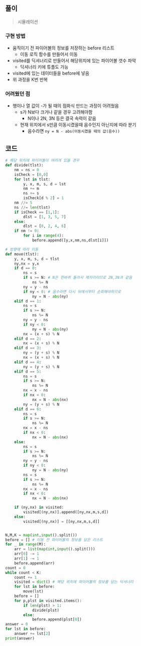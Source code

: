 ## 풀이

> 시뮬레이션

### 구현 방법

- 움직이기 전 파이어볼의 정보를 저장하는 before 리스트
  - 이동 로직 함수를 만들어서 이동
- visited를 딕셔너리로 만들어서 해당위치에 있는 파이어볼 갯수 파악
  - 딕셔너리 키에 튜플도 가능
- visited에 있는 데이터들을  before에 넣음
- 위 과정을 K번 반복



### 어려웠던 점

- 행이나 열 값이 -가 될 때의 점화식 만드는 과정이 어려웠음 
  - s가 N보다 크거나 같을 경우 고려해야함
    - N이나 2N, 3N 등은 결국 속력이 같음
  - 현재 위치에서 s만큼 이동시켰을때 음수인지 아닌지에 따라 분기
    - 음수라면 `ny = N - abs(이동시켰을 때의 값(음수))`



## 코드

```python
# 해당 위치에 파이어볼이 여러개 있을 경우 
def divide(tlst):
    nm = ns = 0
    isCheck = [0,0]
    for lst in tlst:
        y, x, m, s, d = lst
        nm += m
        ns += s
        isCheck[d % 2] = 1
    nm //= 5
    ns //= len(tlst)
    if isCheck == [1,1]:
        dlst = [1, 3, 5, 7]
    else:
        dlst = [0, 2, 4, 6]
    if nm != 0:
        for i in range(4):
            before.append([y,x,nm,ns,dlst[i]])

# 방향에 따라 이동 
def move(tlst):
    y, x, m, s, d = tlst
    ny,nx = y,x
    if d == 0:
        ns = s
        if s >= N: # N은 한바퀴 돌아서 제자리이므로 2N,3N과 같음 
            ns %= N
        ny = y - ns
        if ny < 0: # 음수라면 다시 뒤에서부터 순회해야하므로 
            ny = N - abs(ny)
    elif d == 1:
        ns = s
        if s >= N:
            ns %= N
        ny = y - ns
        if ny < 0:
            ny = N - abs(ny)
        nx = (x + s) % N
    elif d == 2:
        nx = (x + s) % N
    elif d == 3:
        ny = (y + s) % N
        nx = (x + s) % N
    elif d == 4:
        ny = (y + s) % N
    elif d == 5:
        ns = s
        if s >= N:
            ns %= N
        nx = x - ns
        if nx < 0:
            nx = N - abs(nx)
        ny = (y + s) % N
    elif d == 6:
        ns = s
        if s >= N:
            ns %= N
        nx = x - ns
        if nx < 0:
            nx = N - abs(nx)
    else:
        ns = s
        if s >= N:
            ns %= N
        ny = y - ns
        if ny < 0:
            ny = N - abs(ny)
        ns = s
        if s >= N:
            ns %= N
        nx = x - ns
        if nx < 0:
            nx = N - abs(nx)

    if (ny,nx) in visited:
        visited[(ny,nx)].append([ny,nx,m,s,d])
    else:
        visited[(ny,nx)] = [[ny,nx,m,s,d]]


N,M,K = map(int,input().split())
before = [] # 이동 전 파이어볼의 정보를 담은 리스트 
for _ in range(M):
    arr = list(map(int,input().split()))
    arr[0] -= 1
    arr[1] -= 1
    before.append(arr)
count = 0
while count < K:
    count += 1
    visited = dict() # 해당 위치에 파이어볼의 정보를 담는 딕셔너리 
    for lst in before:
        move(lst)
    before = []
    for p,plst in visited.items():
        if len(plst) > 1:
            divide(plst)
        else:
            before.append(plst[0])
answer = 0
for lst in before:
    answer += lst[2]
print(answer)
```

